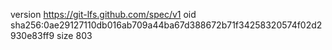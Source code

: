 version https://git-lfs.github.com/spec/v1
oid sha256:0ae29127110db016ab709a44ba67d388672b71f34258320574f02d2930e83ff9
size 803
